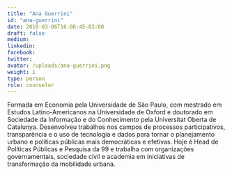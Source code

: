 ```yaml
---
title: "Ana Guerrini"
id: "ana-guerrini"
date: 2018-03-06T16:08:45-03:00
draft: false
medium:
linkedin:
facebook:
twitter:
avatar: /uploads/ana-guerrini.png
weight: 1
type: person
role: counselor
---
```


Formada em Economia pela Universidade de São Paulo, com mestrado em Estudos Latino-Americanos na Universidade de Oxford e doutorado em Sociedade da Informação e do Conhecimento pela Universitat Oberta de Catalunya. Desenvolveu trabalhos nos campos de processos participativos, transparência e o uso de tecnologia e dados para tornar o planejamento urbano e políticas públicas mais democráticas e efetivas. Hoje é Head de Políticas Públicas e Pesquisa da 99 e trabalha com organizações governamentais, sociedade civil e academia em iniciativas de transformação da mobilidade urbana.
